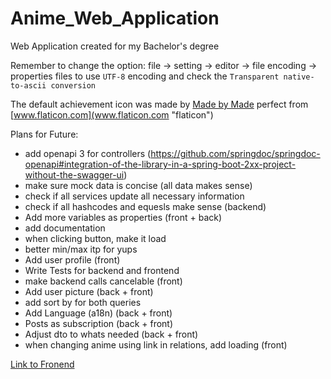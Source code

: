 # Anime_Web_Application

Web Application created for my Bachelor's degree

Remember to change the option: file -> setting -> editor -> file encoding -> properties files to use `UTF-8` encoding
and check the `Transparent native-to-ascii conversion`

The default achievement icon was made by [Made by Made](https://www.flaticon.com/authors/made-by-made) perfect
from [www.flaticon.com](www.flaticon.com "flaticon")

Plans for Future:
- add openapi 3 for controllers (https://github.com/springdoc/springdoc-openapi#integration-of-the-library-in-a-spring-boot-2xx-project-without-the-swagger-ui)
- make sure mock data is concise (all data makes sense)
- check if all services update all necessary information
- check if all hashcodes and equesls make sense (backend)
- Add more variables as properties (front + back)
- add documentation
- when clicking button, make it load
- better min/max itp for yups
- Add user profile (front)
- Write Tests for backend and frontend
- make backend calls cancelable (front)
- Add user picture (back + front)
- add sort by for both queries
- Add Language (a18n) (back + front)
- Posts as subscription (back + front)
- Adjust dto to whats needed (back + front)
- when changing anime using link in relations, add loading (front)

[Link to Fronend](https://github.com/TheSausages/Anime_Web_Application-Fronend "FrontEnd")
